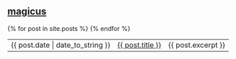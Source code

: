 ## [magicus](/about)

<table style="border: 0px">
  {% for post in site.posts %}
    <tr>
      <td style="border: 0px">{{ post.date | date_to_string }}</td><td style="border: 0px"><a href="{{ post.url }}">{{ post.title }}</a></td>
<td> {{ post.excerpt }} </td>
    </tr>
  {% endfor %}
</table>
